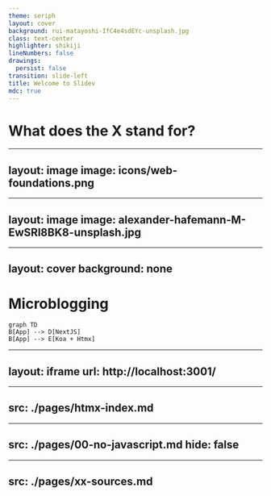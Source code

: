```yaml
---
theme: seriph
layout: cover
background: rui-matayoshi-IfC4e4sdEYc-unsplash.jpg
class: text-center
highlighter: shikiji
lineNumbers: false
drawings:
  persist: false
transition: slide-left
title: Welcome to Slidev
mdc: true
---
```


# What does the X stand for?

<div class="abs-br m-6 flex gap-2">
  <a href="https://github.com/flock-community/fullstack-web-study#readme" target="_blank" alt="GitHub" title="Open in GitHub"
    class="text-xl slidev-icon-btn opacity-50 !border-none !hover:text-white">
    <carbon-logo-github />
  </a>
</div>

---
layout: image
image: icons/web-foundations.png
---

---
layout: image
image: alexander-hafemann-M-EwSRl8BK8-unsplash.jpg
---

---
layout: cover
background: none
---

# Microblogging

```mermaid {theme: 'neutral', scale: 1.8}
graph TD
B[App] --> D[NextJS]
B[App] --> E[Koa + Htmx]
```

---
layout: iframe
url: http://localhost:3001/
---



<!--
Chrome is not a browser!
Seeing intelligence in software is the new seeing Jesus in toast

-->

---
src: ./pages/htmx-index.md
---

---
src: ./pages/00-no-javascript.md
hide: false
---



---
src: ./pages/xx-sources.md
---
